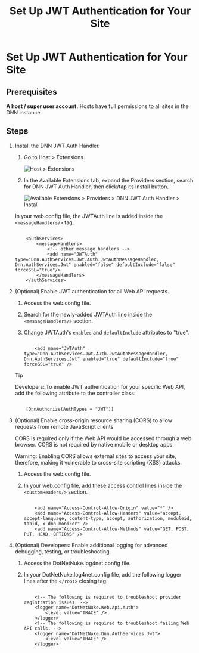 ﻿---
uid: developers-setup-jwt-for-auth
locale: en
title: Set Up JWT Authentication for Your Site
dnneditions: DNN Platform,Evoq Content,Evoq Engage
dnnversion: 09.02.00
related-topics: jwt-user-credentials,jwt-server-response,jwt-access-token,jwt-page-request,jwt-auth-handler,jwt-user-credentials,jwt-server-response,jwt-access-token,jwt-page-request,jwt-auth-handler
links: ["[IETF RFC 7519](https://tools.ietf.org/html/rfc7519)","[DNN Presentation: How Evoq Helps You Build Modern Web Applications by Will Morgenweck](https://www.slideshare.net/dnnsoftware/how-evoq-helps-you-build-modern-web-applications)","[jwt.io](https://jwt.io/introduction/)"]
---

# Set Up JWT Authentication for Your Site

## Prerequisites

**A host / super user account.** Hosts have full permissions to all sites in the DNN instance.

## Steps

1.  Install the DNN JWT Auth Handler.

    1.  Go to Host \> Extensions.



        ![Host > Extensions](/images/scr-menuHostCommonExtensions.png)



    2.  In the Available Extensions tab, expand the Providers section, search for DNN JWT Auth Handler, then click/tap its Install button.



        ![Available Extensions > Providers > DNN JWT Auth Handler > Install](/images/scr-AvailableExtensionsProvidersJWT.png)




    In your web.config file, the JWTAuth line is added inside the `<messageHandlers/>` tag.

    ```

        <authServices>
            <messageHandlers>
                <!-- other message handlers -->
                <add name="JWTAuth" type="Dnn.AuthServices.Jwt.Auth.JwtAuthMessageHandler, Dnn.AuthServices.Jwt" enabled="false" defaultInclude="false" forceSSL="true"/>
            </messageHandlers>
        </authServices>

    ```

2.  (Optional) Enable JWT authentication for all Web API requests.

    1.  Access the web.config file.
    2.  Search for the newly-added JWTAuth line inside the `<messageHandlers/>` section.
    3.  Change JWTAuth's `enabled` and `defaultInclude` attributes to "true".

        ```

            <add name="JWTAuth" type="Dnn.AuthServices.Jwt.Auth.JwtAuthMessageHandler, Dnn.AuthServices.Jwt" enabled="true" defaultInclude="true" forceSSL="true" />

        ```


    > [!Tip]
    > Developers: To enable JWT authentication for your specific Web API, add the following attribute to the controller class:

    ```

        [DnnAuthorize(AuthTypes = "JWT")]

    ```

3.  (Optional) Enable cross-origin resource sharing (CORS) to allow requests from remote JavaScript clients.

    CORS is required only if the Web API would be accessed through a web browser. CORS is not required by native mobile or desktop apps.

    Warning: Enabling CORS allows external sites to access your site, therefore, making it vulnerable to cross-site scripting (XSS) attacks.

    1.  Access the web.config file.
    2.  In your web.config file, add these access control lines inside the `<customHeaders/>` section.

        ```

            <add name="Access-Control-Allow-Origin" value="*" />
            <add name="Access-Control-Allow-Headers" value="accept, accept-language, content-type, accept, authorization, moduleid, tabid, x-dnn-moniker" />
            <add name="Access-Control-Allow-Methods" value="GET, POST, PUT, HEAD, OPTIONS" />

        ```

4.  (Optional) Developers: Enable additional logging for advanced debugging, testing, or troubleshooting.
    1.  Access the DotNetNuke.log4net.config file.
    2.  In your DotNetNuke.log4net.config file, add the following logger lines after the `</root>` closing tag.

        ```

            <!-- The following is required to troubleshoot provider registration issues. -->
            <logger name="DotNetNuke.Web.Api.Auth">
                <level value="TRACE" />
            </logger>
            <!-- The following is required to troubleshoot failing Web API calls. -->
            <logger name="DotNetNuke.Dnn.AuthServices.Jwt">
                <level value="TRACE" />
            </logger>

        ```
